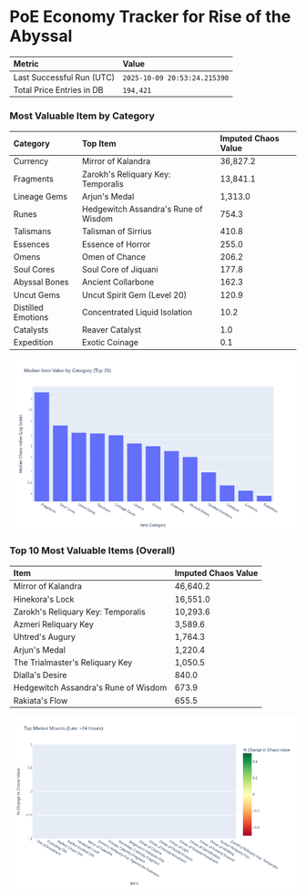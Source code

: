 # PoE Economy Tracker for Rise of the Abyssal

<!-- START_MAINTENANCE -->
| Metric | Value |
|:---|:---|
| Last Successful Run (UTC) | `2025-10-09 20:53:24.215390` |
| Total Price Entries in DB | `194,421` |

<!-- END_MAINTENANCE -->

<!-- START_DATAFRAME_DEBUG -->
<!-- END_DATAFRAME_DEBUG -->

<!-- START_CATEGORY_ANALYSIS -->
### Most Valuable Item by Category
| Category | Top Item | Imputed Chaos Value |
| :--- | :--- | :--- |
| Currency | Mirror of Kalandra | 36,827.2 |
| Fragments | Zarokh's Reliquary Key: Temporalis | 13,841.1 |
| Lineage Gems | Arjun's Medal | 1,313.0 |
| Runes | Hedgewitch Assandra's Rune of Wisdom | 754.3 |
| Talismans | Talisman of Sirrius | 410.8 |
| Essences | Essence of Horror | 255.0 |
| Omens | Omen of Chance | 206.2 |
| Soul Cores | Soul Core of Jiquani | 177.8 |
| Abyssal Bones | Ancient Collarbone | 162.3 |
| Uncut Gems | Uncut Spirit Gem (Level 20) | 120.9 |
| Distilled Emotions | Concentrated Liquid Isolation | 10.2 |
| Catalysts | Reaver Catalyst | 1.0 |
| Expedition | Exotic Coinage | 0.1 |


![Category Analysis Chart](charts/category_analysis.png)
<!-- END_ANALYSIS -->

<!-- START_ANALYSIS -->
### Top 10 Most Valuable Items (Overall)
| Item | Imputed Chaos Value |
| :--- | :--- |
| Mirror of Kalandra | 46,640.2 |
| Hinekora's Lock | 16,551.0 |
| Zarokh's Reliquary Key: Temporalis | 10,293.6 |
| Azmeri Reliquary Key | 3,589.6 |
| Uhtred's Augury | 1,764.3 |
| Arjun's Medal | 1,220.4 |
| The Trialmaster's Reliquary Key | 1,050.5 |
| Dialla's Desire | 840.0 |
| Hedgewitch Assandra's Rune of Wisdom | 673.9 |
| Rakiata's Flow | 655.5 |


![Market Movers Chart](charts/market_movers.png)
<!-- END_ANALYSIS -->

